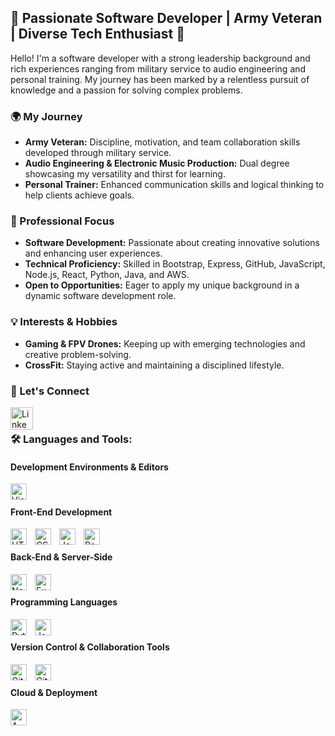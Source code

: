 ## 🚀 Passionate Software Developer | Army Veteran | Diverse Tech Enthusiast 🌟

Hello! I'm a software developer with a strong leadership background and rich experiences ranging from military service to audio engineering and personal training. My journey has been marked by a relentless pursuit of knowledge and a passion for solving complex problems.

### 🌍 My Journey
- **Army Veteran:** Discipline, motivation, and team collaboration skills developed through military service.
- **Audio Engineering & Electronic Music Production:** Dual degree showcasing my versatility and thirst for learning.
- **Personal Trainer:** Enhanced communication skills and logical thinking to help clients achieve goals.

### 🎯 Professional Focus
- **Software Development:** Passionate about creating innovative solutions and enhancing user experiences.
- **Technical Proficiency:** Skilled in Bootstrap, Express, GitHub, JavaScript, Node.js, React, Python, Java, and AWS.
- **Open to Opportunities:** Eager to apply my unique background in a dynamic software development role.

### 💡 Interests & Hobbies
- **Gaming & FPV Drones:** Keeping up with emerging technologies and creative problem-solving.
- **CrossFit:** Staying active and maintaining a disciplined lifestyle.

### 🤝 Let's Connect

[<img align="left" alt="LinkedIn" width="36px" src="https://img.icons8.com/color/48/000000/linkedin.png" style="padding-right:10px;" />][linkedin]
<br />


### 🛠️ Languages and Tools:

#### Development Environments & Editors
[<img align="left" alt="Visual Studio Code" width="26px" src="https://cdn.jsdelivr.net/gh/devicons/devicon/icons/vscode/vscode-original.svg" style="padding-right:10px;" />][vscode]
<br />

#### Front-End Development
[<img align="left" alt="HTML5" width="26px" src="https://cdn.jsdelivr.net/gh/devicons/devicon/icons/html5/html5-original.svg" style="padding-right:10px;" />][html5]
[<img align="left" alt="CSS3" width="26px" src="https://cdn.jsdelivr.net/gh/devicons/devicon/icons/css3/css3-original.svg" style="padding-right:10px;" />][css3]
[<img align="left" alt="JavaScript" width="26px" src="https://cdn.jsdelivr.net/gh/devicons/devicon/icons/javascript/javascript-original.svg" style="padding-right:10px;" />][mdn]
[<img align="left" alt="React" width="26px" src="https://cdn.jsdelivr.net/gh/devicons/devicon/icons/react/react-original.svg" style="padding-right:10px;" />][react]
<br />

#### Back-End & Server-Side
[<img align="left" alt="Node.js" width="26px" src="https://cdn.jsdelivr.net/gh/devicons/devicon/icons/nodejs/nodejs-original.svg" style="padding-right:10px;" />][nodejs]
[<img align="left" alt="Express" width="26px" src="https://cdn.jsdelivr.net/gh/devicons/devicon/icons/express/express-original.svg" style="padding-right:10px;" />][express]
<br />

#### Programming Languages
[<img align="left" alt="Python" width="26px" src="https://cdn.jsdelivr.net/gh/devicons/devicon/icons/python/python-original.svg" style="padding-right:10px;" />][python]
[<img align="left" alt="Java" width="26px" src="https://cdn.jsdelivr.net/gh/devicons/devicon/icons/java/java-original.svg" style="padding-right:10px;" />][java]
<br />

#### Version Control & Collaboration Tools
[<img align="left" alt="Git" width="26px" src="https://cdn.jsdelivr.net/gh/devicons/devicon/icons/git/git-original.svg" style="padding-right:10px;" />][git]
[<img align="left" alt="GitHub" width="26px" src="https://cdn.jsdelivr.net/gh/devicons/devicon/icons/github/github-original.svg" style="padding-right:10px;" />][github]
<br />

#### Cloud & Deployment
[<img align="left" alt="AWS" width="26px" src="https://cdn.jsdelivr.net/gh/devicons/devicon/icons/amazonwebservices/amazonwebservices-original.svg" style="padding-right:10px;" />][aws]

[linkedin]: https://www.linkedin.com/in/markjackson28
[vscode]: https://code.visualstudio.com/
[html5]: https://developer.mozilla.org/en-US/docs/Glossary/HTML5
[css3]: https://developer.mozilla.org/en-US/docs/Web/CSS
[mdn]: https://developer.mozilla.org/en-US/docs/Web/JavaScript
[react]: https://reactjs.org/
[nodejs]: https://nodejs.org/en/
[git]: https://git-scm.com/
[github]: https://github.com/
[express]: https://expressjs.com/
[java]: https://www.java.com/en/
[python]: https://www.python.org/
[aws]: https://aws.amazon.com/
